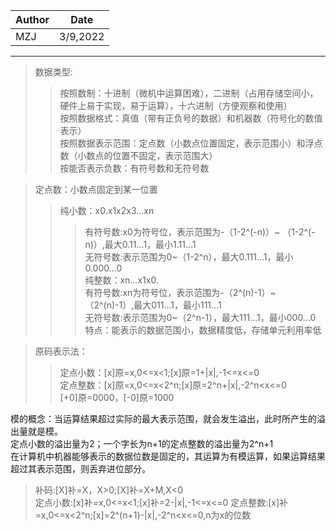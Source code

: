|Author|Date|
|---|---|
|MZJ|3/9,2022|
---

>数据类型:  
>>按照数制：十进制（微机中运算困难），二进制（占用存储空间小，硬件上易于实现，易于运算），十六进制（方便观察和使用）  
>>按照数据格式：真值（带有正负号的数据）和机器数（符号化的数值表示）  
>>按照数据表示范围：定点数（小数点位置固定，表示范围小）和浮点数（小数点的位置不固定，表示范围大）  
>>按能否表示负数：有符号数和无符号数    

>定点数：小数点固定到某一位置
>>纯小数：x0.x1x2x3...xn  
>>>有符号数:x0为符号位，表示范围为-（1-2^(-n)）~ （1-2^(-n)）,最大0.11...1，最小1.11...1  
>>>无符号数:表示范围为0~（1-2^n），最大0.111...1，最小0.000...0  
>>纯整数：xn...x1x0.  
>>>有符号数:xn为符号位，表示范围为-（2^(n)-1）~ （2^(n)-1）,最大011...1，最小111...1  
>>>无符号数:表示范围为0~（2^n-1），最大111...1，最小000...0   
>特点：能表示的数据范围小，数据精度低，存储单元利用率低  

>原码表示法：
>>定点小数：[x]原=x,0<=x<1;[x]原=1+|x|,-1<=x<=0  
>>定点整数：[x]原=x,0<=x<2^n;[x]原=2^n+|x|,-2^n<x<=0   
>[+0]原=0000，[-0]原=1000  

模的概念：当运算结果超过实际的最大表示范围，就会发生溢出，此时所产生的溢出量就是模。  
定点小数的溢出量为2；一个字长为n+1的定点整数的溢出量为2^n+1  
在计算机中机器能够表示的数据位数是固定的，其运算为有模运算，如果运算结果超过其表示范围，则丢弃进位部分。  

>补码:[X]补=X，X>0;[X]补=X+M,X<0  
>定点小数:[x]补=x,0<=x<1;[x]补=2-|x|,-1<=x<=0
>定点整数:[x]补=x,0<=x<2^n;[x]=2^(n+1)-|x|,-2^n<x<=0,n为x的位数


